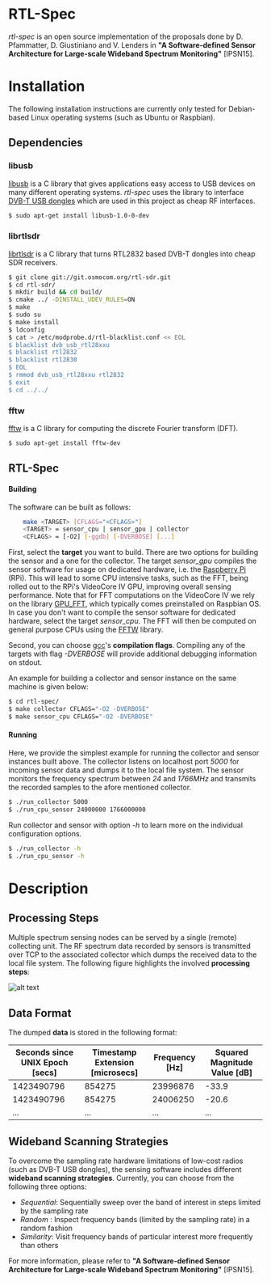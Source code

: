 RTL-Spec
========
*rtl-spec* is an open source implementation of the proposals done by D. Pfammatter, D. Giustiniano and V. Lenders in **"A Software-defined Sensor Architecture for Large-scale Wideband Spectrum Monitoring"** [IPSN15].

# Installation
The following installation instructions are currently only tested for Debian-based Linux operating systems (such as Ubuntu or Raspbian).

## Dependencies
### libusb
[libusb](http://www.libusb.org) is a C library that gives applications easy access to USB devices on many different operating systems. *rtl-spec* uses the library to interface [DVB-T USB dongles](http://www.rtl-sdr.com/buy-rtl-sdr-dvb-t-dongles) which are used in this project as cheap RF interfaces.
```sh
$ sudo apt-get install libusb-1.0-0-dev
```

### librtlsdr
[librtlsdr](http://sdr.osmocom.org) is a C library that turns RTL2832 based DVB-T dongles into cheap SDR receivers.
```sh
$ git clone git://git.osmocom.org/rtl-sdr.git
$ cd rtl-sdr/
$ mkdir build && cd build/
$ cmake ../ -DINSTALL_UDEV_RULES=ON
$ make
$ sudo su
$ make install
$ ldconfig
$ cat > /etc/modprobe.d/rtl-blacklist.conf << EOL
$ blacklist dvb_usb_rtl28xxu
$ blacklist rtl2832
$ blacklist rtl2830
$ EOL
$ rmmod dvb_usb_rtl28xxu rtl2832
$ exit
$ cd ../../
```

### fftw
[fftw](http://www.fftw.org) is a C library for computing the discrete Fourier transform (DFT).
```sh
$ sudo apt-get install fftw-dev
```

## RTL-Spec
#### Building
The software can be built as follows:
```sh
    make <TARGET> [CFLAGS="<CFLAGS>"]
    <TARGET> = sensor_cpu | sensor_gpu | collector
    <CFLAGS> = [-O2] [-ggdb] [-DVERBOSE] [...]
```
First, select the **target** you want to build. There are two options for building the sensor and a one for the collector. The target *sensor_gpu* compiles the sensor software for usage on dedicated hardware, i.e. the [Raspberry Pi](http://www.raspberrypi.org) (RPi). This will lead to some CPU intensive tasks, such as the FFT, being rolled out to the RPi's VideoCore IV GPU, improving overall sensing performance. Note that for FFT computations on the VideoCore IV we rely on the library [GPU_FFT](http://www.aholme.co.uk/GPU_FFT/Main.htm), which typically comes preinstalled on Raspbian OS. In case you don't want to compile the sensor software for dedicated hardware, select the target *sensor_cpu*. The FFT will then be computed on general purpose CPUs using the [FFTW](http://http://www.fftw.org) library.

Second, you can choose [gcc](https://gcc.gnu.org)'s **compilation flags**. Compiling any of the targets with flag *-DVERBOSE* will provide additional debugging information on stdout.

An example for building a collector and sensor instance on the same machine is given below:
```sh
$ cd rtl-spec/
$ make collector CFLAGS="-O2 -DVERBOSE"
$ make sensor_cpu CFLAGS="-O2 -DVERBOSE"
```

#### Running
Here, we provide the simplest example for running the collector and sensor instances built above. The collector listens on localhost port *5000* for incoming sensor data and dumps it to the local file system. The sensor monitors the frequency spectrum between *24* and *1766MHz* and transmits the recorded samples to the afore mentioned collector.
```sh
$ ./run_collector 5000
$ ./run_cpu_sensor 24000000 1766000000
```
Run collector and sensor with option *-h* to learn more on the individual configuration options.
```sh
$ ./run_collector -h
$ ./run_cpu_sensor -h
```

# Description
## Processing Steps
Multiple spectrum sensing nodes can be served by a single (remote) collecting unit. The RF spectrum data recorded by sensors is transmitted over TCP to the associated collector which dumps the received data to the local file system. The following figure highlights the involved **processing steps**:

![alt text](https://github.com/pdamian/rtl-spec/blob/master/images/processing_steps.png "Processing Steps")

## Data Format
The dumped **data** is stored in the following format:

| Seconds since UNIX Epoch [secs] | Timestamp Extension [microsecs] | Frequency [Hz] | Squared Magnitude Value [dB] |
| ------------------------------- | ------------------------------- | -------------- | ---------------------------- |
| 1423490796                      | 854275                          | 23996876       | -33.9                        |
| 1423490796                      | 854275                          | 24006250       | -20.6                        |
| ...                             | ...                             | ...            | ...                          |

## Wideband Scanning Strategies
To overcome the sampling rate hardware limitations of low-cost radios (such as DVB-T USB dongles), the sensing software includes different **wideband scanning strategies**. Currently, you can choose from the following three options:
- *Sequential*: Sequentially sweep over the band of interest in steps limited by the sampling rate
- *Random*    : Inspect frequency bands (limited by the sampling rate) in a random fashion
- *Similarity*: Visit frequency bands of particular interest more frequently than others

For more information, please refer to **"A Software-defined Sensor Architecture for Large-scale Wideband Spectrum Monitoring"** [IPSN15].
